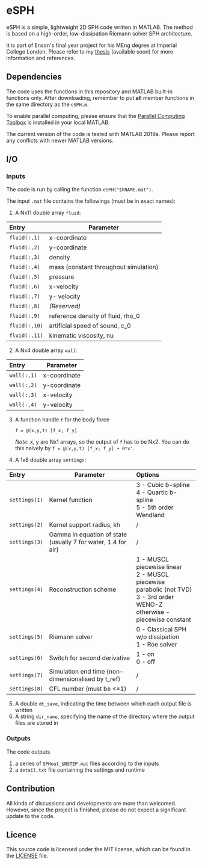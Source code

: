 # eSPH
eSPH is a simple, lightweight 2D SPH code written in MATLAB. The method is based on a high-order, low-dissipation Riemann solver SPH architecture.

It is part of Enson's final year project for his MEng degree at Imperial College London. Please refer to my [thesis]() (available soon) for more information and references.

## Dependencies

The code uses the functions in this repository and MATLAB built-in functions only. After downloading, remember to put **all** member functions in the same directory as the ```eSPH.m```.

To enable parallel computing, please ensure that the [Parallel Computing Toolbox](https://uk.mathworks.com/products/parallel-computing.html) is installed in your local MATLAB.

The current version of the code is tested with MATLAB 2019a. Please report any conflicts with newer MATLAB versions.

## I/O
### Inputs

The code is run by calling the function ```eSPH("$FNAME.mat")```.

The input ```.mat``` file contains the followings (must be in exact names):

1. A  Nx11 double array ```fluid```:

| Entry             | Parameter                             |
| :---------------- | ------------------------------------- |
| ```fluid(:,1)```  | x-coordinate                          |
| ```fluid(:,2)```  | y-coordinate                          |
| ```fluid(:,3)```  | density                               |
| ```fluid(:,4)```  | mass (constant throughout simulation) |
| ```fluid(:,5)```  | pressure                              |
| ```fluid(:,6)```  | x-velocity                            |
| ```fluid(:,7)```  | y- velocity                           |
| ```fluid(:,8)```  | *(Reserved)*                          |
| ```fluid(:,9)```  | reference density of fluid, rho_0     |
| ```fluid(:,10)``` | artificial speed of sound, c_0        |
| ```fluid(:,11)``` | kinematic viscosity, nu               |

2. A  Nx4 double array ```wall```:

| Entry             | Parameter                         |
| :---------------- | --------------------------------- |
| ```wall(:,1)```  | x-coordinate                      |
| ```wall(:,2)```  | y-coordinate                      |
| ```wall(:,3)``` | x-velocity                        |
| ```wall(:,4)```  | y-velocity                       |

3. A function handle ```f``` for the body force

   ```f = @(x,y,t) [f_x; f_y]```

   *Note*: x, y are Nx1 arrays, so the output of ```f``` has to be Nx2. You can do this naively by ```f = @(x,y,t) [f_x; f_y] + 0*x'```.

4. A 1x8 double array ```settings```:

| Entry             | Parameter                                                    | Options                                                      |
| :---------------- | ------------------------------------------------------------ | :----------------------------------------------------------- |
| ```settings(1)``` | Kernel function                                              | 3 - Cubic b-spline<br>4 - Quartic b-spline<br>5 - 5th order Wendland |
| ```settings(2)``` | Kernel support radius, kh                                    | /                                                            |
| ```settings(3)``` | Gamma in equation of state (usually 7 for water, 1.4 for air) | /                                                            |
| ```settings(4)``` | Reconstruction scheme                                        | 1 - MUSCL piecewise linear <br>2 - MUSCL piecewise parabolic (not TVD)<br>3 - 3rd order WENO-Z<br>otherwise - piecewise constant |
| ```settings(5)``` | Riemann solver                                               | 0 - Classical SPH w/o dissipation <br>1 - Roe solver         |
| ```settings(6)``` | Switch for second derivative                                 | 1 - on<br>0 - off                                            |
| ```settings(7)``` | Simulation end time (non-dimensionalised by t_ref)           | /                                                            |
| ```settings(8)``` | CFL number (must be <=1)                                     | /                                                            |

5. A double ```dt_save```, indicating the time between which each output file is written
6. A string ```dir_name```, specifying the name of the directory where the output files are stored in

### Outputs

The code outputs 

1. a series of ```SPHout_$NSTEP.mat``` files according to the inputs
2. a ```detail.txt``` file containing the settings and runtime

## Contribution

All kinds of discussions and developments are more than welcomed. However, since the project is finished, please do not expect a significant update to the code.

## Licence

This source code is licensed under the MIT license, which can be found in the [LICENSE](LICENSE) file.
